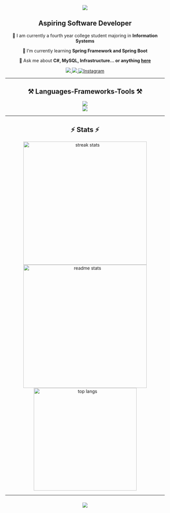 <p align="center">
  <img src="https://user-images.githubusercontent.com/74038190/240906093-9be4d344-6782-461a-b5a6-32a07bf7b34e.gif">
</p>

<div align="center">
  <h2>Aspiring Software Developer</h2>
  <p>
   🚀 I am currently a fourth year college student majoring in <strong>Information Systems</strong>
  </p>
</div>

<div align="center">
  <p>🌱 I’m currently learning <strong>Spring Framework and Spring Boot</strong></p>
  <p>💬 Ask me about <strong> C#, MySQL, Infrastructure... or anything <a href="https://github.com/Sa0z">here</a></strong></p>
</div>

<div align="center">
  <a href="mailto:luiz.malafaia@proton.me">
    <img src="https://img.shields.io/badge/ProtonMail-8B89CC?style=for-the-badge&logo=protonmail&logoColor=white" />
  </a>
  <a href="mailto:luiz.malafa@hotmail.com">
    <img src="https://img.shields.io/badge/Microsoft_Outlook-0078D4?style=for-the-badge&logo=microsoft-outlook&logoColor=white" />
  </a>
  <a href="https://www.instagram.com/malaafaia/">
    <img alt="Instagram" title "Contact me on LinkedIn" src="https://img.shields.io/badge/LinkedIn-0077B5?style=for-the-badge&logo=linkedin&logoColor=white"/>
  </a>
</div>

<hr/>

<h2 align="center">⚒️ Languages-Frameworks-Tools ⚒️</h2>

<div align="center">
  <img src="https://skillicons.dev/icons?i=nodejs,github,cs,javascript,typescript,mongodb,java,html,css" /><br>
  <img src="https://skillicons.dev/icons?i=react,bootstrap,gcp,mysql,dotnet,vscode,figma,git,ps" />
</div>

<hr/>

<h2 align="center">⚡ Stats ⚡</h2>

<div align="center">
  <img width=390 src="https://streak-stats.demolab.com/?user=sa0z&count_private=true&theme=react&border_radius=10" alt="streak stats"/>
  <img width=390 src="https://github-readme-stats.vercel.app/api?username=sa0z&count_private=true&show_icons=true&theme=react&rank_icon=github&border_radius=10" alt="readme stats" />
  <br/>
  <img width=325 align="center" src="https://github-readme-stats.vercel.app/api/top-langs/?username=sa0z&hide=HTML&langs_count=8&layout=compact&theme=react&border_radius=10&size_weight=0.5&count_weight=0.5&exclude_repo=github-readme-stats" alt="top langs" />
</div>

<hr/>

<h3 align="center">
  <img src="https://readme-typing-svg.herokuapp.com/?font=Righteous&size=25&center=true&vCenter=true&width=500&height=70&duration=4000&lines=Thanks+for+visiting!+✌️;+Shoot+me+a+message+on+Facebook!;I'm+always+down+to+collab+:)">
</h3>
